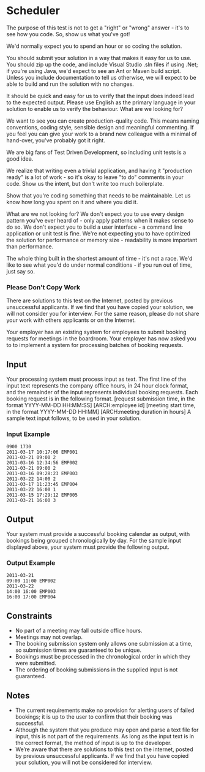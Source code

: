 # Scheduler

The purpose of this test is not to get a "right" or "wrong" answer - it's to see how you code. So, show us what you've got!

We'd normally expect you to spend an hour or so coding the solution.

You should submit your solution in a way that makes it easy for us to use. You should zip up the code, and include Visual Studio .sln files if using .Net; if you're using Java, we'd expect to see an Ant or Maven build script. Unless you include documentation to tell us otherwise, we will expect to be able to build and run the solution with no changes.

It should be quick and easy for us to verify that the input does indeed lead to the expected output. Please use English as the primary language in your solution to enable us to verify the behaviour. 
What are we looking for?

We want to see you can create production-quality code. This means naming conventions, coding style, sensible design and meaningful commenting. If you feel you can give your work to a brand new colleague with a minimal of hand-over, you've probably got it right.

We are big fans of Test Driven Development, so including unit tests is a good idea.

We realize that writing even a trivial application, and having it "production ready" is a lot of work - so it's okay to leave "to do" comments in your code. Show us the intent, but don't write too much boilerplate.

Show that you're coding something that needs to be maintainable.
Let us know how long you spent on it and where you did it.

What are we not looking for?
We don't expect you to use every design pattern you've ever heard of - only apply patterns when it makes sense to do so.
We don't expect you to build a user interface - a command line application or unit test is fine.
We're not expecting you to have optimized the solution for performance or memory size - readability is more important than performance.

The whole thing built in the shortest amount of time - it's not a race. We'd like to see what you'd do under normal conditions - if you run out of time, just say so.

### Please Don't Copy Work
There are solutions to this test on the Internet, posted by previous unsuccessful applicants. If we find that you have copied your solution, we will not consider you for interview. 
For the same reason, please do not share your work with others applicants or on the Internet.


Your employer has an existing system for employees to submit booking requests for meetings in the boardroom. Your employer has now asked you to to implement a system for processing batches of booking requests.

## Input
Your processing system must process input as text. The first line of the input text represents the company office hours, in 24 hour clock format, and the remainder of the input represents individual booking requests. Each booking request is in the following format.
[request submission time, in the format YYYY-MM-DD HH:MM:SS] [ARCH:employee id]
[meeting start time, in the format YYYY-MM-DD HH:MM] [ARCH:meeting duration in hours]
A sample text input follows, to be used in your solution.

### Input Example

```
0900 1730
2011-03-17 10:17:06 EMP001
2011-03-21 09:00 2
2011-03-16 12:34:56 EMP002
2011-03-21 09:00 2
2011-03-16 09:28:23 EMP003
2011-03-22 14:00 2
2011-03-17 11:23:45 EMP004
2011-03-22 16:00 1
2011-03-15 17:29:12 EMP005
2011-03-21 16:00 3
```


## Output
Your system must provide a successful booking calendar as output, with bookings being grouped chronologically by day. For the sample input displayed above, your system must provide the following output.

### Output Example

```
2011-03-21
09:00 11:00 EMP002
2011-03-22
14:00 16:00 EMP003
16:00 17:00 EMP004
```

## Constraints
* No part of a meeting may fall outside office hours.
* Meetings may not overlap.
* The booking submission system only allows one submission at a time, so submission times are guaranteed to be unique.
* Bookings must be processed in the chronological order in which they were submitted.
* The ordering of booking submissions in the supplied input is not guaranteed.

## Notes
* The current requirements make no provision for alerting users of failed bookings; it is up to the user to confirm that their booking was successful.
* Although the system that you produce may open and parse a text file for input, this is not part of the requirements. As long as the input text is in the correct format, the method of input is up to the developer.
* We’re aware that there are solutions to this test on the internet, posted by previous unsuccessful applicants. If we find that you have copied your solution, you will not be considered for interview.
